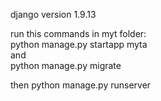 django version 1.9.13<br />

run this commands in myt folder: <br />
	python manage.py startapp myta <br />
and <br />
	python manage.py migrate <br />

then
	python manage.py runserver
